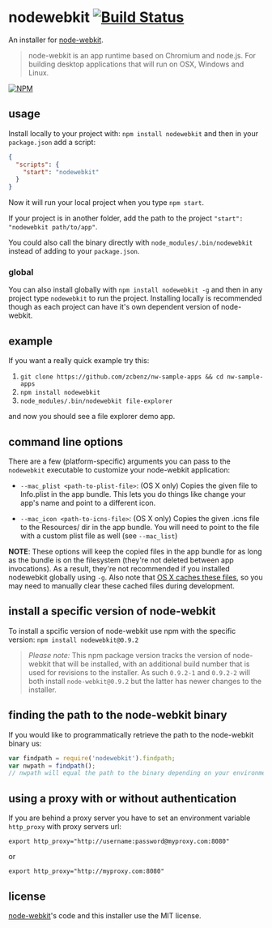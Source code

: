 # nodewebkit [![Build Status](http://img.shields.io/travis/shama/nodewebkit.svg)](https://travis-ci.org/shama/nodewebkit)

An installer for [node-webkit](https://github.com/rogerwang/node-webkit).

> node-webkit is an app runtime based on Chromium and node.js. For building desktop applications that will run on OSX, Windows and Linux.

[![NPM](https://nodei.co/npm/nodewebkit.png?downloads=true)](https://nodei.co/npm/nodewebkit/)

## usage
Install locally to your project with: `npm install nodewebkit` and then in your `package.json` add a script:

```json
{
  "scripts": {
    "start": "nodewebkit"
  }
}
```

Now it will run your local project when you type `npm start`.

If your project is in another folder, add the path to the project `"start": "nodewebkit path/to/app"`.

You could also call the binary directly with `node_modules/.bin/nodewebkit` instead of adding to your `package.json`.

### global
You can also install globally with `npm install nodewebkit -g` and then in any project type `nodewebkit` to run the project. Installing locally is recommended though as each project can have it's own dependent version of node-webkit.

## example
If you want a really quick example try this:

1. `git clone https://github.com/zcbenz/nw-sample-apps && cd nw-sample-apps`
2. `npm install nodewebkit`
3. `node_modules/.bin/nodewebkit file-explorer`

and now you should see a file explorer demo app.

## command line options
There are a few (platform-specific) arguments you can pass to the `nodewebkit` executable to
customize your node-webkit application:

* `--mac_plist <path-to-plist-file>`: (OS X only) Copies the given file to Info.plist in the app
  bundle. This lets you do things like change your app's name and point to a different icon.

* `--mac_icon <path-to-icns-file>`: (OS X only) Copies the given .icns file to the Resources/ dir
  in the app bundle. You will need to point to the file with a custom plist file as well (see
  `--mac_list`)

**NOTE**: These options will keep the copied files in the app bundle for as long as the bundle is
on the filesystem (they're not deleted between app invocations). As a result, they're not
recommended if you installed nodewebkit globally using `-g`.  Also note that
[OS X caches these files](http://proteo.me.uk/2011/08/mac-application-bundle-caching/),
so you may need to manually clear these cached files during development.

## install a specific version of node-webkit

To install a spcific version of node-webkit use npm with the specific version: `npm install nodewebkit@0.9.2`

> *Please note:* This npm package version tracks the version of node-webkit that will be installed, with an additional build number that is used for revisions to the installer. As such `0.9.2-1` and `0.9.2-2` will both install `node-webkit@0.9.2` but the latter has newer changes to the installer.

## finding the path to the node-webkit binary

If you would like to programmatically retrieve the path to the node-webkit binary us:

``` js
var findpath = require('nodewebkit').findpath;
var nwpath = findpath();
// nwpath will equal the path to the binary depending on your environment
```

## using a proxy with or without authentication

If you are behind a proxy server you have to set an environment variable ```http_proxy``` with proxy servers url:

```
export http_proxy="http://username:password@myproxy.com:8080"
```

or

```
export http_proxy="http://myproxy.com:8080"
```

## license
[node-webkit](https://github.com/rogerwang/node-webkit)'s code and this installer use the MIT license.
